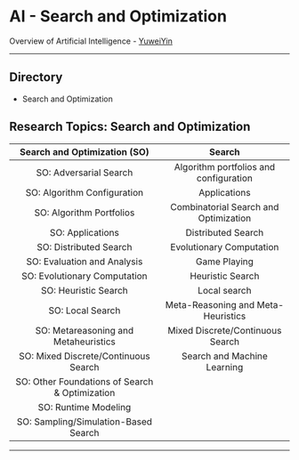 # AI - Search and Optimization

Overview of Artificial Intelligence - [YuweiYin](https://github.com/YuweiYin)

---

## Directory

- Search and Optimization

## Research Topics: Search and Optimization

Search and Optimization (SO) | Search
:-: | :-:
SO: Adversarial Search | Algorithm portfolios and configuration
SO: Algorithm Configuration | Applications
SO: Algorithm Portfolios | Combinatorial Search and Optimization
SO: Applications | Distributed Search
SO: Distributed Search | Evolutionary Computation
SO: Evaluation and Analysis | Game Playing
SO: Evolutionary Computation | Heuristic Search
SO: Heuristic Search | Local search
SO: Local Search | Meta-Reasoning and Meta-Heuristics
SO: Metareasoning and Metaheuristics | Mixed Discrete/Continuous Search
SO: Mixed Discrete/Continuous Search | Search and Machine Learning
SO: Other Foundations of Search & Optimization | 
SO: Runtime Modeling | 
SO: Sampling/Simulation-Based Search | 

---
